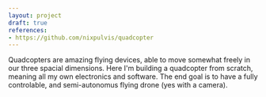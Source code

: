 ```yaml
---
layout: project
draft: true
references:
- https://github.com/nixpulvis/quadcopter
---
```


Quadcopters are amazing flying devices, able to move somewhat freely in our
three spacial dimensions. Here I'm building a quadcopter from scratch, meaning
all my own electronics and software. The end goal is to have a fully
controlable, and semi-autonomus flying drone (yes with a camera).

